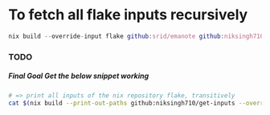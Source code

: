 # To fetch all flake inputs recursively

```nix
nix build --override-input flake github:srid/emanote github:niksingh710/get-inputs -o inputs && cat inputs | jq
```

### TODO
##### Final Goal Get the below snippet working
```sh
# => print all inputs of the nix repository flake, transitively
cat $(nix build --print-out-paths github:niksingh710/get-inputs --override-input flake github:nixos/nix)
